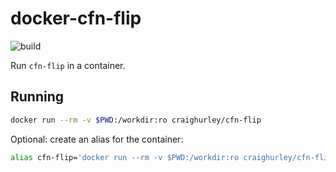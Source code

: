 # docker-cfn-flip

![build](https://github.com/craighurley/docker-cfn-flip/workflows/build/badge.svg)

Run `cfn-flip` in a container.

## Running

```sh
docker run --rm -v $PWD:/workdir:ro craighurley/cfn-flip
```

Optional: create an alias for the container:

```sh
alias cfn-flip='docker run --rm -v $PWD:/workdir:ro craighurley/cfn-flip'
```
